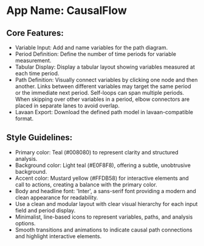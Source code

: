 # **App Name**: CausalFlow

## Core Features:

- Variable Input: Add and name variables for the path diagram.
- Period Definition: Define the number of time periods for variable measurement.
- Tabular Display: Display a tabular layout showing variables measured at each time period.
- Path Definition: Visually connect variables by clicking one node and then another. Links between different variables may target the same period or the immediate next period. Self-loops can span multiple periods. When skipping over other variables in a period, elbow connectors are placed in separate lanes to avoid overlap.
- Lavaan Export: Download the defined path model in lavaan-compatible format.

## Style Guidelines:

- Primary color: Teal (#008080) to represent clarity and structured analysis.
- Background color: Light teal (#E0F8F8), offering a subtle, unobtrusive background.
- Accent color: Mustard yellow (#FFDB58) for interactive elements and call to actions, creating a balance with the primary color.
- Body and headline font: 'Inter', a sans-serif font providing a modern and clean appearance for readability.
- Use a clean and modular layout with clear visual hierarchy for each input field and period display.
- Minimalist, line-based icons to represent variables, paths, and analysis options.
- Smooth transitions and animations to indicate causal path connections and highlight interactive elements.
